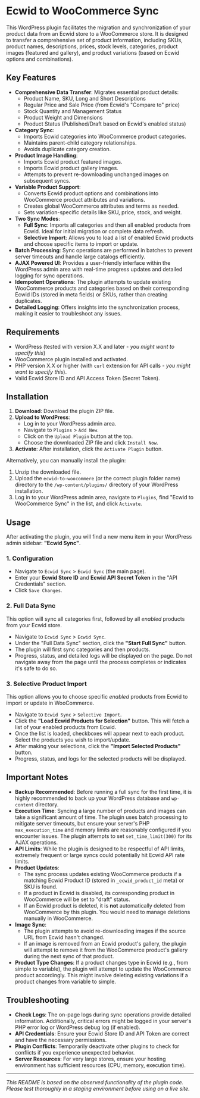 # Ecwid to WooCommerce Sync

This WordPress plugin facilitates the migration and synchronization of your product data from an Ecwid store to a WooCommerce store. It is designed to transfer a comprehensive set of product information, including SKUs, product names, descriptions, prices, stock levels, categories, product images (featured and gallery), and product variations (based on Ecwid options and combinations).

## Key Features

*   **Comprehensive Data Transfer**: Migrates essential product details:
    *   Product Name, SKU, Long and Short Descriptions
    *   Regular Price and Sale Price (from Ecwid's "Compare to" price)
    *   Stock Quantity and Management Status
    *   Product Weight and Dimensions
    *   Product Status (Published/Draft based on Ecwid's enabled status)
*   **Category Sync**:
    *   Imports Ecwid categories into WooCommerce product categories.
    *   Maintains parent-child category relationships.
    *   Avoids duplicate category creation.
*   **Product Image Handling**:
    *   Imports Ecwid product featured images.
    *   Imports Ecwid product gallery images.
    *   Attempts to prevent re-downloading unchanged images on subsequent syncs.
*   **Variable Product Support**:
    *   Converts Ecwid product options and combinations into WooCommerce product attributes and variations.
    *   Creates global WooCommerce attributes and terms as needed.
    *   Sets variation-specific details like SKU, price, stock, and weight.
*   **Two Sync Modes**:
    *   **Full Sync**: Imports all categories and then all enabled products from Ecwid. Ideal for initial migration or complete data refresh.
    *   **Selective Import**: Allows you to load a list of enabled Ecwid products and choose specific items to import or update.
*   **Batch Processing**: Sync operations are performed in batches to prevent server timeouts and handle large catalogs efficiently.
*   **AJAX Powered UI**: Provides a user-friendly interface within the WordPress admin area with real-time progress updates and detailed logging for sync operations.
*   **Idempotent Operations**: The plugin attempts to update existing WooCommerce products and categories based on their corresponding Ecwid IDs (stored in meta fields) or SKUs, rather than creating duplicates.
*   **Detailed Logging**: Offers insights into the synchronization process, making it easier to troubleshoot any issues.

## Requirements

*   WordPress (tested with version X.X and later - *you might want to specify this*)
*   WooCommerce plugin installed and activated.
*   PHP version X.X or higher (with `curl` extension for API calls - *you might want to specify this*).
*   Valid Ecwid Store ID and API Access Token (Secret Token).

## Installation

1.  **Download**: Download the plugin ZIP file.
2.  **Upload to WordPress**:
    *   Log in to your WordPress admin area.
    *   Navigate to `Plugins` > `Add New`.
    *   Click on the `Upload Plugin` button at the top.
    *   Choose the downloaded ZIP file and click `Install Now`.
3.  **Activate**: After installation, click the `Activate Plugin` button.

Alternatively, you can manually install the plugin:
1.  Unzip the downloaded file.
2.  Upload the `ecwid-to-woocommere` (or the correct plugin folder name) directory to the `/wp-content/plugins/` directory of your WordPress installation.
3.  Log in to your WordPress admin area, navigate to `Plugins`, find "Ecwid to WooCommerce Sync" in the list, and click `Activate`.

## Usage

After activating the plugin, you will find a new menu item in your WordPress admin sidebar: **"Ecwid Sync"**.

### 1. Configuration

*   Navigate to `Ecwid Sync` > `Ecwid Sync` (the main page).
*   Enter your **Ecwid Store ID** and **Ecwid API Secret Token** in the "API Credentials" section.
*   Click `Save Changes`.

### 2. Full Data Sync

This option will sync all categories first, followed by all *enabled* products from your Ecwid store.

*   Navigate to `Ecwid Sync` > `Ecwid Sync`.
*   Under the "Full Data Sync" section, click the **"Start Full Sync"** button.
*   The plugin will first sync categories and then products.
*   Progress, status, and detailed logs will be displayed on the page. Do not navigate away from the page until the process completes or indicates it's safe to do so.

### 3. Selective Product Import

This option allows you to choose specific *enabled* products from Ecwid to import or update in WooCommerce.

*   Navigate to `Ecwid Sync` > `Selective Import`.
*   Click the **"Load Ecwid Products for Selection"** button. This will fetch a list of your enabled products from Ecwid.
*   Once the list is loaded, checkboxes will appear next to each product. Select the products you wish to import/update.
*   After making your selections, click the **"Import Selected Products"** button.
*   Progress, status, and logs for the selected products will be displayed.

## Important Notes

*   **Backup Recommended**: Before running a full sync for the first time, it is highly recommended to back up your WordPress database and `wp-content` directory.
*   **Execution Time**: Syncing a large number of products and images can take a significant amount of time. The plugin uses batch processing to mitigate server timeouts, but ensure your server's PHP `max_execution_time` and memory limits are reasonably configured if you encounter issues. The plugin attempts to set `set_time_limit(300)` for its AJAX operations.
*   **API Limits**: While the plugin is designed to be respectful of API limits, extremely frequent or large syncs could potentially hit Ecwid API rate limits.
*   **Product Updates**:
    *   The sync process updates existing WooCommerce products if a matching Ecwid Product ID (stored in `_ecwid_product_id` meta) or SKU is found.
    *   If a product in Ecwid is disabled, its corresponding product in WooCommerce will be set to "draft" status.
    *   If an Ecwid product is deleted, it is **not** automatically deleted from WooCommerce by this plugin. You would need to manage deletions manually in WooCommerce.
*   **Image Sync**:
    *   The plugin attempts to avoid re-downloading images if the source URL from Ecwid hasn't changed.
    *   If an image is removed from an Ecwid product's gallery, the plugin will attempt to remove it from the WooCommerce product's gallery during the next sync of that product.
*   **Product Type Changes**: If a product changes type in Ecwid (e.g., from simple to variable), the plugin will attempt to update the WooCommerce product accordingly. This might involve deleting existing variations if a product changes from variable to simple.

## Troubleshooting

*   **Check Logs**: The on-page logs during sync operations provide detailed information. Additionally, critical errors might be logged in your server's PHP error log or WordPress debug log (if enabled).
*   **API Credentials**: Ensure your Ecwid Store ID and API Token are correct and have the necessary permissions.
*   **Plugin Conflicts**: Temporarily deactivate other plugins to check for conflicts if you experience unexpected behavior.
*   **Server Resources**: For very large stores, ensure your hosting environment has sufficient resources (CPU, memory, execution time).

---

*This README is based on the observed functionality of the plugin code. Please test thoroughly in a staging environment before using on a live site.*
